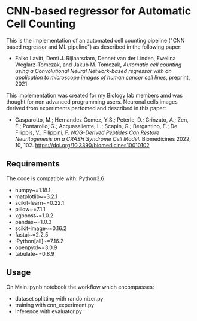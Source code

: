 # CNN-based regressor for Automatic Cell Counting
This is the implementation of an automated cell counting pipeline ("CNN based regressor and ML pipeline") as described in the following paper:

- Falko Lavitt, Demi J. Rijlaarsdam, Dennet van der Linden, Ewelina Weglarz-Tomczak, and Jakub M. Tomczak, _Automatic cell counting using a Convolutional Neural Network-based regressor with an application to microscope images of human cancer cell lines_, preprint, 2021

This implementation was created for my Biology lab members amd was thought for non advanced programming users. Neuronal cells images derived from experiments perfomed and described in this paper:

- Gasparotto, M.; Hernandez Gomez, Y.S.; Peterle, D.; Grinzato, A.; Zen, F.; Pontarollo, G.; Acquasaliente, L.; Scapin, G.; Bergantino, E.; De Filippis, V.; Filippini, F. _NOG-Derived Peptides Can Restore Neuritogenesis on a CRASH Syndrome Cell Model._ Biomedicines 2022, 10, 102. https://doi.org/10.3390/biomedicines10010102 

## Requirements
The code is compatible with:
Python3.6
- numpy~=1.18.1
- matplotlib~=3.2.1
- scikit-learn~=0.22.1
- pillow~=7.1.1
- xgboost~=1.0.2
- pandas~=1.0.3
- scikit-image~=0.16.2
- fastai~=2.2.5
- IPython[all]~=7.16.2
- openpyxl~=3.0.9
- tabulate~=0.8.9

## Usage
On Main.ipynb notebook the workflow which encompasses:
- dataset splitting with randomizer.py
- training with cnn_experiment.py
- inference with evaluator.py

